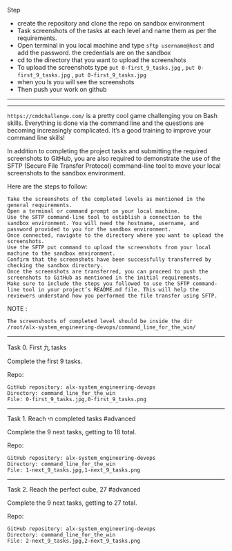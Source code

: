 Step
- create the repository and clone the repo on sandbox environment
- Task screenshots of the tasks at each level and name them as per the requirements.
- Open terminal in you local machine and type `sftp username@host`  and  add the password. the credentials are on the sandbox
- cd to the directory that you want to upload the screenshots
- To upload the screenshots type `put 0-first_9_tasks.jpg`  , `put 0-first_9_tasks.jpg` , `put 0-first_9_tasks.jpg`
- when you ls you will see the screenshots
- Then push your work on github

*******************************************************************************
*******************************************************************************

`https://cmdchallenge.com/` is a pretty cool game challenging you on Bash skills. Everything is done via the command line and the questions are becoming increasingly complicated. It’s a good training to improve your command line skills!

In addition to completing the project tasks and submitting the required screenshots to GitHub, you are also required to demonstrate the use of the SFTP (Secure File Transfer Protocol) command-line tool to move your local screenshots to the sandbox environment.

Here are the steps to follow:

    Take the screenshots of the completed levels as mentioned in the general requirements.
    Open a terminal or command prompt on your local machine.
    Use the SFTP command-line tool to establish a connection to the sandbox environment. You will need the hostname, username, and password provided to you for the sandbox environment.
    Once connected, navigate to the directory where you want to upload the screenshots.
    Use the SFTP put command to upload the screenshots from your local machine to the sandbox environment.
    Confirm that the screenshots have been successfully transferred by checking the sandbox directory.
    Once the screenshots are transferred, you can proceed to push the screenshots to GitHub as mentioned in the initial requirements.
    Make sure to include the steps you followed to use the SFTP command-line tool in your project’s README.md file. This will help the reviewers understand how you performed the file transfer using SFTP.

NOTE :

    The screenshoots of completed level should be inside the dir /root/alx-system_engineering-devops/command_line_for_the_win/


------------------------------------------------------------------
Task 0. First 九 tasks

Complete the first 9 tasks.

Repo:

    GitHub repository: alx-system_engineering-devops
    Directory: command_line_for_the_win
    File: 0-first_9_tasks.jpg,0-first_9_tasks.png

-------------------------------------------------------------------    

Task 1. Reach חי completed tasks
#advanced

Complete the 9 next tasks, getting to 18 total.

Repo:

    GitHub repository: alx-system_engineering-devops
    Directory: command_line_for_the_win
    File: 1-next_9_tasks.jpg,1-next_9_tasks.png

    
----------------------------------------------------------------------

Task 2. Reach the perfect cube, 27
#advanced

Complete the 9 next tasks, getting to 27 total.

Repo:

    GitHub repository: alx-system_engineering-devops
    Directory: command_line_for_the_win
    File: 2-next_9_tasks.jpg,2-next_9_tasks.png

